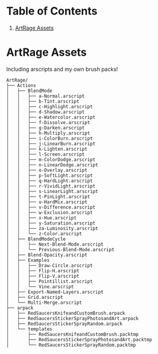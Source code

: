 
# Table of Contents

1.  [ArtRage Assets](#org5cca5fa)



<a id="org5cca5fa"></a>

# ArtRage Assets

Including arscripts and my own brush packs!

    ArtRage/
    ├── Actions
    │   ├── BlendMode
    │   │   ├── a-Normal.arscript
    │   │   ├── b-Tint.arscript
    │   │   ├── c-Highlight.arscript
    │   │   ├── d-Shadow.arscript
    │   │   ├── e-Watercolor.arscript
    │   │   ├── f-Dissolve.arscript
    │   │   ├── g-Darken.arscript
    │   │   ├── h-Multiply.arscript
    │   │   ├── i-ColorBurn.arscript
    │   │   ├── j-LinearBurn.arscript
    │   │   ├── k-Lighten.arscript
    │   │   ├── l-Screen.arscript
    │   │   ├── m-ColorDodge.arscript
    │   │   ├── n-LinearDodge.arscript
    │   │   ├── o-Overlay.arscript
    │   │   ├── p-SoftLight.arscript
    │   │   ├── q-HardLight.arscript
    │   │   ├── r-VividLight.arscript
    │   │   ├── s-LinearLight.arscript
    │   │   ├── t-PinLight.arscript
    │   │   ├── u-HardMix.arscript
    │   │   ├── v-Difference.arscript
    │   │   ├── w-Exclusion.arscript
    │   │   ├── x-Hue.arscript
    │   │   ├── y-Saturation.arscript
    │   │   ├── za-Luminosity.arscript
    │   │   └── z-Color.arscript
    │   ├── BlendModeCycle
    │   │   ├── Next-Blend-Mode.arscript
    │   │   └── Previous-Blend-Mode.arscript
    │   ├── Blend-Opacity.arscript
    │   ├── Examples
    │   │   ├── Draw-Circle.arscript
    │   │   ├── Flip-H.arscript
    │   │   ├── Flip-V.arscript
    │   │   ├── Pointillist.arscript
    │   │   └── Vine.arscript
    │   ├── Export-Named-Layers.arscript
    │   ├── Grid.arscript
    │   └── Multi-Merge.arscript
    ├── arpack
    │   ├── RedSaucersKnifeandCustomBrush.arpack
    │   ├── RedSaucersStickerSprayPhotosandArt.arpack
    │   ├── RedSaucersStickerSprayRandom.arpack
    │   └── templates
    │       ├── RedSaucersKnifeandCustomBrush.packtmp
    │       ├── RedSaucersStickerSprayPhotosandArt.packtmp
    │       └── RedSaucersStickerSprayRandom.packtmp
